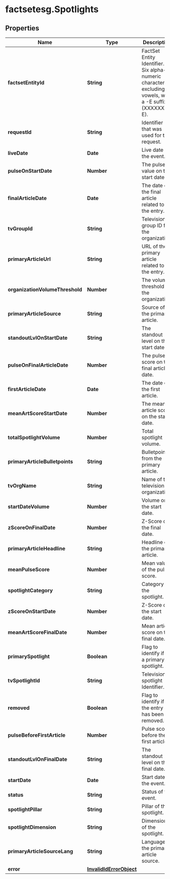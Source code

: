 # factsetesg.Spotlights

## Properties

Name | Type | Description | Notes
------------ | ------------- | ------------- | -------------
**factsetEntityId** | **String** | FactSet Entity Identifier. Six alpha-numeric characters, excluding vowels, with a -E suffix (XXXXXX-E). | 
**requestId** | **String** | Identifier that was used for the request. | 
**liveDate** | **Date** | Live date of the event. | [optional] 
**pulseOnStartDate** | **Number** | The pulse value on the start date. | [optional] 
**finalArticleDate** | **Date** | The date of the final article related to the entry. | [optional] 
**tvGroupId** | **String** | Television group ID for the organization. | [optional] 
**primaryArticleUrl** | **String** | URL of the primary article related to the entry. | [optional] 
**organizationVolumeThreshold** | **Number** | The volume threshold for the organization. | [optional] 
**primaryArticleSource** | **String** | Source of the primary article. | [optional] 
**standoutLvlOnStartDate** | **String** | The standout level on the start date. | [optional] 
**pulseOnFinalArticleDate** | **Number** | The pulse score on the final article date. | [optional] 
**firstArticleDate** | **Date** | The date of the first article. | [optional] 
**meanArtScoreStartDate** | **Number** | The mean article score on the start date. | [optional] 
**totalSpotlightVolume** | **Number** | Total spotlight volume. | [optional] 
**primaryArticleBulletpoints** | **String** | Bulletpoints from the primary article. | [optional] 
**tvOrgName** | **String** | Name of the television organization. | [optional] 
**startDateVolume** | **Number** | Volume on the start date. | [optional] 
**zScoreOnFinalDate** | **Number** | Z-Score on the final date. | [optional] 
**primaryArticleHeadline** | **String** | Headline of the primary article. | [optional] 
**meanPulseScore** | **Number** | Mean value of the pulse score. | [optional] 
**spotlightCategory** | **String** | Category of the spotlight. | [optional] 
**zScoreOnStartDate** | **Number** | Z-Score on the start date. | [optional] 
**meanArtScoreFinalDate** | **Number** | Mean article score on the final date. | [optional] 
**primarySpotlight** | **Boolean** | Flag to identify if it&#39;s a primary spotlight. | [optional] 
**tvSpotlightId** | **String** | Television spotlight Identifier. | [optional] 
**removed** | **Boolean** | Flag to identify if the entry has been removed. | [optional] 
**pulseBeforeFirstArticle** | **Number** | Pulse score before the first article. | [optional] 
**standoutLvlOnFinalDate** | **String** | The standout level on the final date. | [optional] 
**startDate** | **Date** | Start date of the event. | [optional] 
**status** | **String** | Status of the event. | [optional] 
**spotlightPillar** | **String** | Pillar of the spotlight. | [optional] 
**spotlightDimension** | **String** | Dimension of the spotlight. | [optional] 
**primaryArticleSourceLang** | **String** | Language of the primary article source. | [optional] 
**error** | [**InvalidIdErrorObject**](InvalidIdErrorObject.md) |  | [optional] 


